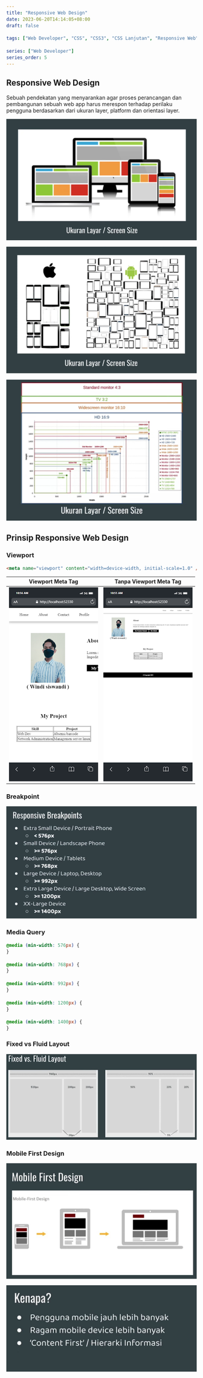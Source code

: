 ```yaml
---
title: "Responsive Web Design"
date: 2023-06-20T14:14:05+08:00
draft: false

tags: ["Web Developer", "CSS", "CSS3", "CSS Lanjutan", "Responsive Web"]

series: ["Web Developer"]
series_order: 5
---
```


## Responsive Web Design

Sebuah pendekatan yang menyarankan agar proses perancangan dan pembangunan
sebuah web app harus merespon terhadap perilaku pengguna berdasarkan dari ukuran
layer, platform dan orientasi layer.

![Display Size](img/display_size.png)

![Display Size](img/display_size2.png)

![Display Size](img/display_size3.png)

## Prinsip Responsive Web Design

### Viewport

```html
<meta name="viewport" content="width=device-width, initial-scale=1.0" />
```

| Viewport Meta Tag                               | Tanpa Viewport Meta Tag                                     |
| ----------------------------------------------- | ----------------------------------------------------------- |
| ![Viewport meta tag](img/viewport_meta_tag.png) | ![Tanpa viewport meta tag](img/tanpa_viewport_meta_tag.png) |

### Breakpoint

![Breakpoint](img/breakpoint.png)

### Media Query

```css
@media (min-width: 576px) {
}

@media (min-width: 768px) {
}

@media (min-width: 992px) {
}

@media (min-width: 1200px) {
}

@media (min-width: 1400px) {
}
```

### Fixed vs Fluid Layout

![Fixed vs Fluid Layout](img/fixed_fluid_layout.png)

### Mobile First Design

![Mobile First Design](img/mobile_first_design.png)

![Why Mobile](img/why_mobile.png)
